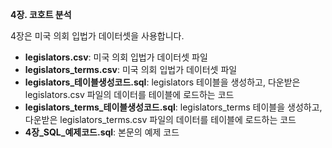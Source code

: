 <b>4장. 코호트 분석</b>

4장은 미국 의회 입법가 데이터셋을 사용합니다.

- <b>legislators.csv</b>: 미국 의회 입법가 데이터셋 파일
- <b>legislators_terms.csv</b>: 미국 의회 입법가 데이터셋 파일
- <b>legislators_테이블생성코드.sql</b>: legislators 테이블을 생성하고, 다운받은 legislators.csv 파일의 데이터를 테이블에 로드하는 코드
- <b>legislators_terms_테이블생성코드.sql</b>: legislators_terms 테이블을 생성하고, 다운받은 legislators_terms.csv 파일의 데이터를 테이블에 로드하는 코드
- <b>4장_SQL_예제코드.sql</b>: 본문의 예제 코드
